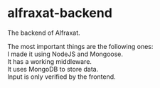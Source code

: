 # alfraxat-backend
The backend of Alfraxat.

The most important things are the following ones:<br>
I made it using NodeJS and Mongoose.<br>
It has a working middleware.<br>
It uses MongoDB to store data.<br>
Input is only verified by the frontend.
